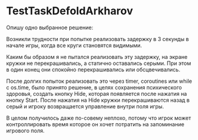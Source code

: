 # TestTaskDefoldArkharov

Опишу одно выбранное решение:

Возникли трудности при попытке реализовать задержку в 3 секунды в начале игры, когда все круги становятся видимыми.

Каким бы образом я не пытался реализовать эту задержку, на экране кружки не перекрашивались, а статично оставались серыми. При этом в один конец они спокойно перекрашивались или обсцвечивались.

После долгих попыток реализовать это через timer, coroutines или while с os.time, было принято решение, в целях сохранения психического здоровья, создать кнопку Hide, которая появляется после нажатия на кнопку Start. После нажатия на Hide кружки перекрашиваются назад в серый и игроку возвращается управление внутри поля игры.

В целом получилось даже по-совему неплохо, потому что игрок может контроллировать время которое он хочет потратить на запоминание игрового поля.
